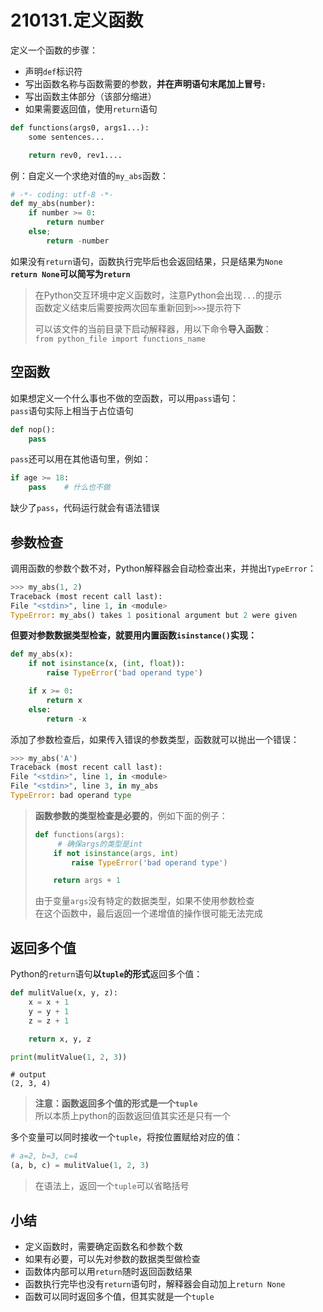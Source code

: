 # 210131.定义函数

定义一个函数的步骤：  
* 声明`def`标识符
* 写出函数名称与函数需要的参数，**并在声明语句末尾加上冒号`:`**
* 写出函数主体部分（该部分缩进）
* 如果需要返回值，使用`return`语句
```python
def functions(args0, args1...):
    some sentences...

    return rev0, rev1....
```

例：自定义一个求绝对值的`my_abs`函数：
```python
# -*- coding: utf-8 -*-
def my_abs(number): 
    if number >= 0:
        return number
    else;
        return -number
```

如果没有`return`语句，函数执行完毕后也会返回结果，只是结果为`None`  
**`return None`可以简写为`return`**

> 在Python交互环境中定义函数时，注意Python会出现`...`的提示  
函数定义结束后需要按两次回车重新回到`>>>`提示符下  
>
> 可以该文件的当前目录下启动解释器，用以下命令**导入函数**：  
`from python_file import functions_name`  

## 空函数
如果想定义一个什么事也不做的空函数，可以用`pass`语句：  
`pass`语句实际上相当于占位语句
```python
def nop():
    pass
```

`pass`还可以用在其他语句里，例如：
```python
if age >= 18:
    pass    # 什么也不做
```
缺少了`pass`，代码运行就会有语法错误


## 参数检查
调用函数的参数个数不对，Python解释器会自动检查出来，并抛出`TypeError`：
```python
>>> my_abs(1, 2)
Traceback (most recent call last):
File "<stdin>", line 1, in <module>
TypeError: my_abs() takes 1 positional argument but 2 were given
```

**但要对参数数据类型检查，就要用内置函数`isinstance()`实现：**  
```python
def my_abs(x):
    if not isinstance(x, (int, float)):
        raise TypeError('bad operand type')

    if x >= 0:
        return x
    else:
        return -x
```

添加了参数检查后，如果传入错误的参数类型，函数就可以抛出一个错误：
```python
>>> my_abs('A')
Traceback (most recent call last):
File "<stdin>", line 1, in <module>
File "<stdin>", line 3, in my_abs
TypeError: bad operand type
```


> **函数参数的类型检查是必要的**，例如下面的例子：
> ````python
> def functions(args):
>      # 确保args的类型是int
>     if not isinstance(args, int)
>         raise TypeError('bad operand type')
> 
>     return args + 1
> ````
> 由于变量`args`没有特定的数据类型，如果不使用参数检查  
> 在这个函数中，最后返回一个递增值的操作很可能无法完成  


## 返回多个值
Python的`return`语句**以`tuple`的形式**返回多个值：
```python
def mulitValue(x, y, z):
    x = x + 1
    y = y + 1
    z = z + 1

    return x, y, z

print(mulitValue(1, 2, 3))
```
```
# output 
(2, 3, 4)
```
> **注意：函数返回多个值的形式是一个`tuple`**  
所以本质上python的函数返回值其实还是只有一个


多个变量可以同时接收一个`tuple`，将按位置赋给对应的值：
```python
# a=2, b=3, c=4
(a, b, c) = mulitValue(1, 2, 3)
```
> 在语法上，返回一个`tuple`可以省略括号  


## 小结
* 定义函数时，需要确定函数名和参数个数
* 如果有必要，可以先对参数的数据类型做检查
* 函数体内部可以用`return`随时返回函数结果
* 函数执行完毕也没有`return`语句时，解释器会自动加上`return None`
* 函数可以同时返回多个值，但其实就是一个`tuple`
